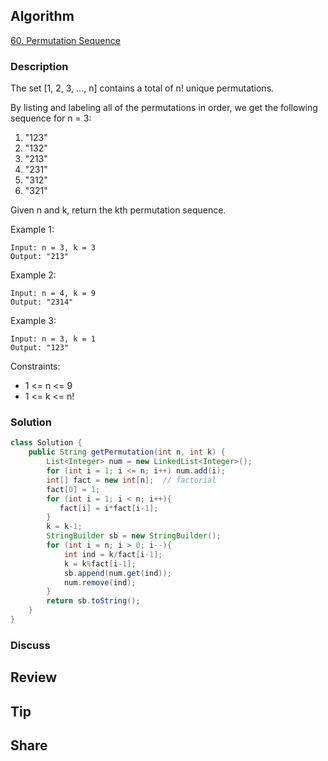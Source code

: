 ## Algorithm

[60. Permutation Sequence](https://leetcode.com/problems/permutation-sequence/)

### Description

The set [1, 2, 3, ..., n] contains a total of n! unique permutations.

By listing and labeling all of the permutations in order, we get the following sequence for n = 3:

1. "123"
2. "132"
3. "213"
4. "231"
5. "312"
6. "321"

Given n and k, return the kth permutation sequence.

Example 1:

```
Input: n = 3, k = 3
Output: "213"
```

Example 2:

```
Input: n = 4, k = 9
Output: "2314"
```

Example 3:

```
Input: n = 3, k = 1
Output: "123"
```

Constraints:

- 1 <= n <= 9
- 1 <= k <= n!

### Solution

```java
class Solution {
    public String getPermutation(int n, int k) {
        List<Integer> num = new LinkedList<Integer>();
        for (int i = 1; i <= n; i++) num.add(i);
        int[] fact = new int[n];  // factorial
        fact[0] = 1;
        for (int i = 1; i < n; i++){
           fact[i] = i*fact[i-1];
        }
        k = k-1;
        StringBuilder sb = new StringBuilder();
        for (int i = n; i > 0; i--){
            int ind = k/fact[i-1];
            k = k%fact[i-1];
            sb.append(num.get(ind));
            num.remove(ind);
        }
        return sb.toString();
    }
}
```

### Discuss

## Review


## Tip


## Share
